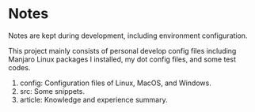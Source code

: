 # Notes

Notes are kept during development, including environment configuration.

This project mainly consists of personal develop config files including Manjaro Linux packages I installed, my dot config files, and some test codes.

1. config: Configuration files of Linux, MacOS, and Windows.
2. src: Some snippets.
3. article: Knowledge and experience summary.
